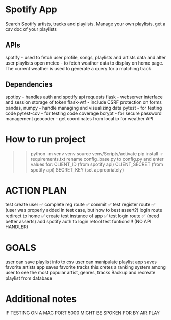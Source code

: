 # Spotify App
Search Spotify artists, tracks and playlists. Manage your own playlists, get a csv doc of your playlists

## APIs
spotify -  used to fetch user profile, songs, playlists and artists data and alter user playlists
open meteo - to fetch weather data to display on home page. The current weather is used to generate a query for a matching track

## Dependencies
spotipy - handles auth and spotify api requests
flask - webserver interface and session storage of token
flask-wtf - include CSRF protection on forms
pandas, numpy - handle managing and visualizing data
pytest - for testing code
pytest-cov - for testing code coverage
bcrypt - for secure password management
geocoder - get coordinates from local ip for weather API

# How to run project
>>python -m venv venv
>>source venv/Scripts/activate
>>pip install -r requirements.txt
>>rename config_base.py to config.py and enter values for:
CLIENT_ID (from spotify api)
CLIENT_SECRET (from spotify api)
SECRET_KEY (set appropriately)

# ACTION PLAN
test create user ✅
complete reg route ✅
commit ✅
test register route ✅ (user was properly added in test case, but how to best assert?)
login route redirect to home ✅
create test instance of app ✅
test login route ✅ (need better asserts)
add spotify auth to login 
retool test funtions!!! (NO API HANDLER)

# GOALS
user can save playlist info to csv
user can manipulate playlist
app saves favorite artists
app saves favorite tracks
this cretes a ranking system among user to see the most popular artist, genres, tracks
Backup and recreate playlist from database

# Additional notes
IF TESTING ON A MAC PORT 5000 MIGHT BE SPOKEN FOR BY AIR PLAY
